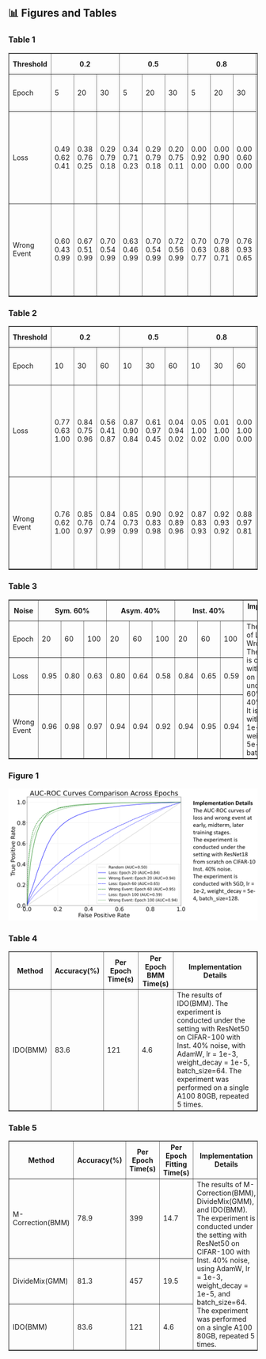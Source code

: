 ## 📊 Figures and Tables

### Table 1

<table border="1" cellspacing="0" cellpadding="5">
  <thead>
    <tr>
      <th rowspan="2">Threshold</th>
      <th colspan="3">0.2</th>
      <th colspan="3">0.5</th>
      <th colspan="3">0.8</th>
      <th rowspan="3">Implementation Details</th>
    </tr>
  </thead>
  <tbody>
    <tr>
      <td>Epoch</td>
      <td>5</td>
      <td>20</td>
      <td>30</td>
      <td>5</td>
      <td>20</td>
      <td>30</td>
      <td>5</td>
      <td>20</td>
      <td>30</td>
      <td rowspan="3">
        The precision, recall, F-score of Loss and Wrong Event. Each cell displays the F-score as the first value, precision as the second value, and recall as the third value. <br>The experiment is conducted with ResNet18 on CIFAR10 under Inst. 40%. We set three thresholds to calculate F-score. It is conducted with SGD, lr = 1e-2, weight_decay = 5e-4, batch_size=128.
      </td>
    </tr>
    <tr>
      <td>Loss</td>
      <td>0.49<br>0.62 0.41</td>
      <td>0.38<br>0.76 0.25</td>
      <td>0.29<br>0.79 0.18</td>
      <td>0.34<br>0.71 0.23</td>
      <td>0.29<br>0.79 0.18</td>
      <td>0.20<br>0.75 0.11</td>
      <td>0.00<br>0.92 0.00</td>
      <td>0.00<br>0.90 0.00</td>
      <td>0.00<br>0.60 0.00</td>
    </tr>
    <tr>
      <td>Wrong Event</td>
      <td>0.60<br>0.43 0.99</td>
      <td>0.67<br>0.51 0.99</td>
      <td>0.70<br>0.54 0.99</td>
      <td>0.63<br>0.46 0.99</td>
      <td>0.70<br>0.54 0.99</td>
      <td>0.72<br>0.56 0.99</td>
      <td>0.70<br>0.63 0.77</td>
      <td>0.79<br>0.88 0.71</td>
      <td>0.76<br>0.93 0.65</td>
    </tr>
  </tbody>
</table>


### Table 2

<table border="1" cellspacing="0" cellpadding="5">
  <thead>
    <tr>
      <th rowspan="2">Threshold</th>
      <th colspan="3">0.2</th>
      <th colspan="3">0.5</th>
      <th colspan="3">0.8</th>
      <th rowspan="3">Implementation Details</th>
    </tr>
  </thead>
  <tbody>
    <tr>
      <td>Epoch</td>
      <td>10</td>
      <td>30</td>
      <td>60</td>
      <td>10</td>
      <td>30</td>
      <td>60</td>
      <td>10</td>
      <td>30</td>
      <td>60</td>
      <td rowspan="3">
        The precision, recall, F-score of Loss and Wrong Event. Each cell displays the F-score as the first value, precision as the second value, and recall as the third value. <br> The experiment is conducted with ResNet18 on CIFAR10 under Sym. 60%. We set three thresholds to calculate F-score. It is conducted with SGD, lr = 1e-2, weight_decay = 5e-4, batch_size=128.
      </td>
    </tr>
    <tr>
      <td>Loss</td>
      <td>0.77<br>0.63 1.00</td>
      <td>0.84<br>0.75 0.96</td>
      <td>0.56<br>0.41 0.87</td>
      <td>0.87<br>0.90 0.84</td>
      <td>0.61<br>0.97 0.45</td>
      <td>0.04<br>0.94 0.02</td>
      <td>0.05<br>1.00 0.02</td>
      <td>0.01<br>1.00 0.00</td>
      <td>0.00<br>1.00 0.00</td>
    </tr>
    <tr>
      <td>Wrong Event</td>
      <td>0.76<br>0.62 1.00</td>
      <td>0.85<br>0.76 0.97</td>
      <td>0.84<br>0.74 0.99</td>
      <td>0.85<br>0.73 0.99</td>
      <td>0.90<br>0.83 0.98</td>
      <td>0.92<br>0.89 0.96</td>
      <td>0.87<br>0.83 0.93</td>
      <td>0.92<br>0.93 0.92</td>
      <td>0.88<br>0.97 0.81</td>
    </tr>
  </tbody>
</table>

### Table 3

<table border="1" cellspacing="0" cellpadding="5">
  <thead>
    <tr>
      <th rowspan="2">Noise</th>
      <th colspan="3">Sym. 60%</th>
      <th colspan="3">Asym. 40%</th>
      <th colspan="3">Inst. 40%</th>
      <th rowspan="3">Implementation Details</th>
    </tr>
  </thead>
  <tbody>
    <tr>
      <td>Epoch</td>
      <td>20</td>
      <td>60</td>
      <td>100</td>
      <td>20</td>
      <td>60</td>
      <td>100</td>
      <td>20</td>
      <td>60</td>
      <td>100</td>
      <td rowspan="3">
        The AUC values of Loss and Wrong Event. The experiment is conducted with ResNet18 on CIFAR10 under Sym. 60%, Asym. 40%, Inst. 40%.
        It is conducted with SGD, lr = 1e-2, weight_decay = 5e-4, batch_size=128.
      </td>
    </tr>
    <tr>
      <td>Loss</td>
      <td>0.95</td>
      <td>0.80</td>
      <td>0.63</td>
      <td>0.80</td>
      <td>0.64</td>
      <td>0.58</td>
      <td>0.84</td>
      <td>0.65</td>
      <td>0.59</td>
    </tr>
    <tr>
      <td>Wrong Event</td>
      <td>0.96</td>
      <td>0.98</td>
      <td>0.97</td>
      <td>0.94</td>
      <td>0.94</td>
      <td>0.92</td>
      <td>0.94</td>
      <td>0.95</td>
      <td>0.94</td>
    </tr>
  </tbody>
</table>


### Figure 1

<div>			
    <center>	
    <img src="Reviewer-5inD/scratch-roc.png"
         alt=""
         style=""/>
    <br>		
    </center>
</div>

### Table 4

<table border="1" cellspacing="0" cellpadding="5">
  <thead>
    <tr>
      <th>Method</th>
      <th>Accuracy(%)</th>
      <th>Per Epoch Time(s)</th>
      <th>Per Epoch BMM Time(s)</th>
      <th rowspan="2">Implementation Details</th>
    </tr>
  </thead>
  <tbody>
    <tr>
      <td>IDO(BMM)</td>
      <td>83.6</td>
      <td>121</td>
      <td>4.6</td>
      <td rowspan="2">
        The results of IDO(BMM). The experiment is conducted under the setting with ResNet50 on CIFAR-100 with Inst. 40% noise,
        with AdamW, lr = 1e-3, weight_decay = 1e-5, batch_size=64. 
        The experiment was performed on a single A100 80GB, repeated 5 times.
      </td>
    </tr>
  </tbody>
</table>


### Table 5

<table border="1" cellspacing="0" cellpadding="5">
  <thead>
    <tr>
      <th>Method</th>
      <th>Accuracy(%)</th>
      <th>Per Epoch Time(s)</th>
      <th>Per Epoch Fitting Time(s)</th>
      <th rowspan="4">Implementation Details</th>
    </tr>
  </thead>
  <tbody>
    <tr>
      <td>M-Correction(BMM)</td>
      <td>78.9</td>
      <td>399</td>
      <td>14.7</td>
      <td rowspan="4">
        The results of M-Correction(BMM), DivideMix(GMM), and IDO(BMM). <br>
        The experiment is conducted under the setting with ResNet50 on CIFAR-100 with Inst. 40% noise, using AdamW, lr = 1e-3, weight_decay = 1e-5, and batch_size=64. <br>
        The experiment was performed on a single A100 80GB, repeated 5 times.
      </td>
    </tr>
    <tr>
      <td>DivideMix(GMM)</td>
      <td>81.3</td>
      <td>457</td>
      <td>19.5</td>
    </tr>
    <tr>
      <td>IDO(BMM)</td>
      <td>83.6</td>
      <td>121</td>
      <td>4.6</td>
    </tr>
  </tbody>
</table>



